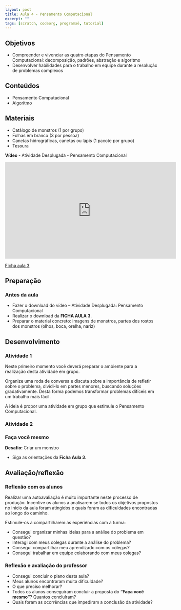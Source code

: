 ```yaml
---
layout: post
title: Aula 4 - Pensamento Computacional
excerpt: ""
tags: [scratch, codeorg, programaê, tutorial]
---
```


## Objetivos
 - Compreender e vivenciar as quatro etapas do Pensamento Computacional: decomposição, padrões, abstração e algoritmo
 - Desenvolver habilidades para o trabalho em equipe durante a resolução de problemas complexos

## Conteúdos
 - Pensamento Computacional
 - Algoritmo

## Materiais
 - Catálogo de monstros (1 por grupo)
 - Folhas em branco (3 por pessoa)
 - Canetas hidrográficas, canetas ou lápis (1 pacote por grupo)
 - Tesoura

**Vídeo** - Atividade Desplugada - Pensamento Computacional

<iframe width="560" height="315" src="https://www.youtube.com/embed/injJWiSA0pw" frameborder="0" allowfullscreen></iframe>

[Ficha aula 3](/bloco/pdf/ficha%203-PensamentoComputacional.pdf)

## Preparação

### Antes da aula
 - Fazer o download do vídeo – Atividade Desplugada: Pensamento Computacional
 - Realizar o download da **FICHA AULA 3**.
 - Preparar o material concreto: imagens de monstros, partes dos rostos dos monstros (olhos, boca, orelha, nariz)

## Desenvolvimento

### Atividade 1
Neste primeiro momento você deverá preparar o ambiente para a realização desta atividade em grupo.

Organize uma roda de conversa e discuta sobre a importância de refletir sobre o problema, dividi-lo em partes menores, buscando soluções gradativamente. Desta forma podemos transformar problemas difíceis em um trabalho mais fácil.

A ideia é propor uma atividade em grupo que estimule o Pensamento Computacional.

### Atividade 2
### Faça você mesmo

**Desafio:** Criar um monstro

 - Siga as orientações da **Ficha Aula 3**.


## Avaliação/reflexão
### Reflexão com os alunos

Realizar uma autoavaliação é muito importante neste processo de produção. Incentive os alunos a analisarem se todos os objetivos propostos no início da aula foram atingidos e quais foram as dificuldades encontradas ao longo do caminho.

Estimule-os a compartilharem as experiências com a turma:

 - Consegui organizar minhas ideias para a análise do problema em questão?
 - Interagi com meus colegas durante a análise do problema?
 - Consegui compartilhar meu aprendizado com os colegas?
 - Consegui trabalhar em equipe colaborando com meus colegas?

### Reflexão e avaliação do professor

 - Consegui concluir o plano desta aula?
 - Meus alunos encontraram muita dificuldade?
 - O que preciso melhorar?
 - Todos os alunos conseguiram concluir a proposta do **“Faça você mesmo”**? Quantos concluíram?
 - Quais foram as ocorrências que impediram a conclusão da atividade?
